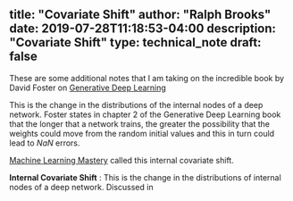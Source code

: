 title: "Covariate Shift"
author: "Ralph Brooks"
date: 2019-07-28T11:18:53-04:00
description: "Covariate Shift"
type: technical_note
draft: false
---


These are some additional notes that I am taking on the incredible book by David Foster on <a target="_blank" href="https://www.amazon.com/Generative-Deep-Learning-Teaching-Machines/dp/1492041947?&_encoding=UTF8&tag=ralphbrooks-20&linkCode=ur2&linkId=56166717a12536849e1d3edbbb76330b&camp=1789&creative=9325">Generative Deep Learning</a><img src="//ir-na.amazon-adsystem.com/e/ir?t=ralphbrooks-20&l=ur2&o=1" width="1" height="1" border="0" alt="" style="border:none !important; margin:0px !important;" /> 

This is the change in the distributions of the internal nodes of a deep network. Foster states in chapter 2 of the Generative Deep Learning book that the longer that a network trains, the greater
the possibility that the weights could move from the random initial values and this in turn could lead to <i>NaN</i> errors. 

[Machine Learning Mastery](https://machinelearningmastery.com/batch-normalization-for-training-of-deep-neural-networks/) called this internal covariate shift.



**Internal Covariate Shift** : This is the change in the distributions of internal nodes of a deep network. Discussed in 


